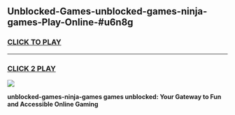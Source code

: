 
## Unblocked-Games-unblocked-games-ninja-games-Play-Online-#u6n8g
<h3>
<a href="https://premium.freeplayer.one?title=unblocked-games-ninja-games&ref=27F">CLICK TO PLAY</a></h3>
<hr>

<h3>
<a href="https://premium.freeplayer.one?title=unblocked-games-ninja-games&ref=27F">CLICK 2 PLAY</a>
  
</h3>

<a href="https://premium.freeplayer.one?title=unblocked-games-ninja-games&ref=27F"><img src="https://clearcache.store/games.png"></a>


**unblocked-games-ninja-games games unblocked: Your Gateway to Fun and Accessible Online Gaming**
